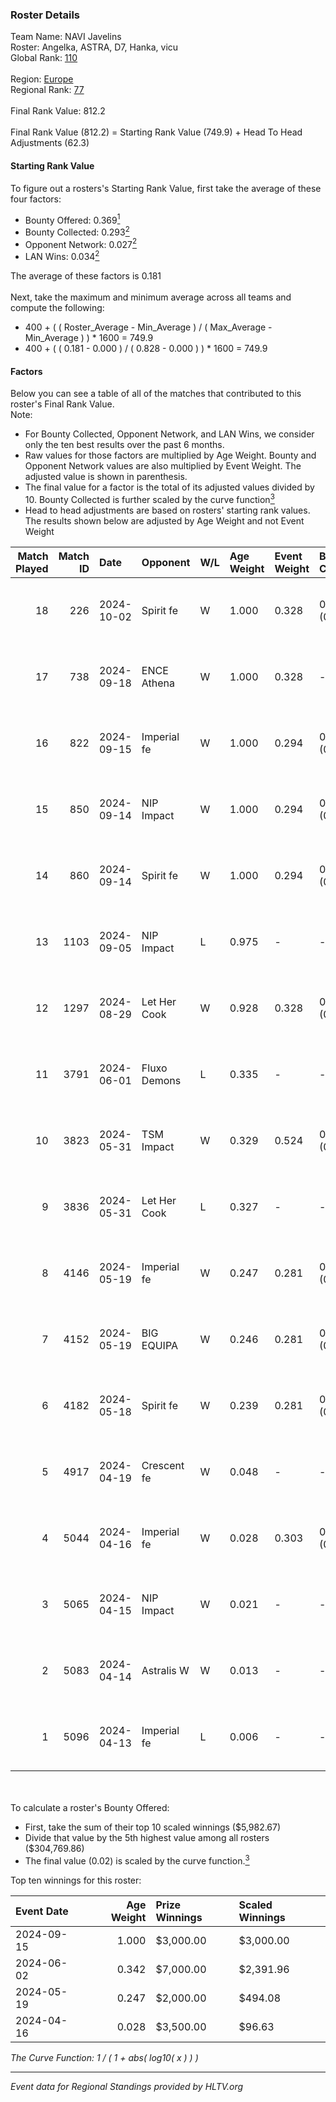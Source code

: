 ### Roster Details<br />
Team Name: NAVI Javelins<br />
Roster: Angelka, ASTRA, D7, Hanka, vicu<br />
Global Rank: [110](../../standings_global_2024_10_09.md)<br />
<br />
Region: [Europe]( ../../standings_europe_2024_10_09.md)<br />
Regional Rank: [77]( ../../standings_europe_2024_10_09.md)<br />
<br />
Final Rank Value:  812.2<br />
<br />
Final Rank Value (812.2) = Starting Rank Value (749.9) + Head To Head Adjustments (62.3)<br />

#### Starting Rank Value<br />
To figure out a rosters's Starting Rank Value, first take the average of these four factors:<br />
- Bounty Offered: 0.369[<sup>1</sup>](#table2)
- Bounty Collected: 0.293[<sup>2</sup>](#table1)
- Opponent Network: 0.027[<sup>2</sup>](#table1)
- LAN Wins: 0.034[<sup>2</sup>](#table1)

The average of these factors is 0.181<br />
<br />
Next, take the maximum and minimum average across all teams and compute the following:<br />
- 400 + ( ( Roster_Average - Min_Average ) / ( Max_Average - Min_Average ) ) * 1600 = 749.9
- 400 + ( ( 0.181 - 0.000 ) / ( 0.828 - 0.000 ) ) * 1600 = 749.9


#### Factors<br />
Below you can see a table of all of the matches that contributed to this roster's Final Rank Value.<br />
Note:<br />

- For Bounty Collected, Opponent Network, and LAN Wins, we consider only the ten best results over the past 6 months.
- Raw values for those factors are multiplied by Age Weight. Bounty and Opponent Network values are also multiplied by Event Weight. The adjusted value is shown in parenthesis.
- The final value for a factor is the total of its adjusted values divided by 10. Bounty Collected is further scaled by the curve function[<sup>3</sup>](#curveFunction)
- Head to head adjustments are based on rosters' starting rank values. The results shown below are adjusted by Age Weight and not Event Weight
<span id="table1"></span><br />


| Match Played | Match ID | Date       | Opponent     | W/L | Age Weight | Event Weight | Bounty Collected | Opponent Network | LAN Wins  | H2H Adj. | Roster                            |
| -: | -: | :- | :- | :- | :- | :- | :- | :- | :- | -: | :- |
|           18 |      226 | 2024-10-02 | Spirit fe    | W   | 1.000      | 0.328        | 0.005 (0.002)    | 0.111 (0.036)    | 0 (0.000) |     8.69 | Angelka, ASTRA, D7, Hanka, vicu   |
|           17 |      738 | 2024-09-18 | ENCE Athena  | W   | 1.000      | 0.328        | -                | 0.028 (0.009)    | 0 (0.000) |     6.43 | Angelka, ASTRA, D7, Hanka, vicu   |
|           16 |      822 | 2024-09-15 | Imperial fe  | W   | 1.000      | 0.294        | 0.064 (0.019)    | 0.217 (0.064)    | 0 (0.000) |    20.68 | Angelka, ASTRA, D7, Hanka, vicu   |
|           15 |      850 | 2024-09-14 | NIP Impact   | W   | 1.000      | 0.294        | 0.004 (0.001)    | 0.199 (0.059)    | 0 (0.000) |    13.47 | Angelka, ASTRA, D7, Hanka, vicu   |
|           14 |      860 | 2024-09-14 | Spirit fe    | W   | 1.000      | 0.294        | 0.005 (0.002)    | 0.111 (0.033)    | 0 (0.000) |    10.61 | Angelka, ASTRA, D7, Hanka, vicu   |
|           13 |     1103 | 2024-09-05 | NIP Impact   | L   | 0.975      | -            | -                | -                | -         |   -17.91 | Angelka, ASTRA, D7, Hanka, vicu   |
|           12 |     1297 | 2024-08-29 | Let Her Cook | W   | 0.928      | 0.328        | 0.029 (0.009)    | 0.101 (0.031)    | 0 (0.000) |    15.09 | Angelka, ASTRA, D7, Hanka, vicu   |
|           11 |     3791 | 2024-06-01 | Fluxo Demons | L   | 0.335      | -            | -                | -                | -         |    -5.56 | Angelka, Hanka, LETi, Liina, vicu |
|           10 |     3823 | 2024-05-31 | TSM Impact   | W   | 0.329      | 0.524        | 0.006 (0.001)    | 0.029 (0.005)    | 1 (0.329) |     3.44 | Angelka, Hanka, LETi, Liina, vicu |
|            9 |     3836 | 2024-05-31 | Let Her Cook | L   | 0.327      | -            | -                | -                | -         |    -5.01 | Angelka, Hanka, LETi, Liina, vicu |
|            8 |     4146 | 2024-05-19 | Imperial fe  | W   | 0.247      | 0.281        | 0.064 (0.004)    | 0.217 (0.015)    | 0 (0.000) |     4.88 | Angelka, Hanka, LETi, Liina, vicu |
|            7 |     4152 | 2024-05-19 | BIG EQUIPA   | W   | 0.246      | 0.281        | 0.008 (0.001)    | 0.120 (0.008)    | 0 (0.000) |     3.24 | Angelka, Hanka, LETi, Liina, vicu |
|            6 |     4182 | 2024-05-18 | Spirit fe    | W   | 0.239      | 0.281        | 0.005 (0.000)    | 0.111 (0.007)    | 0 (0.000) |     2.89 | Angelka, Hanka, LETi, Liina, vicu |
|            5 |     4917 | 2024-04-19 | Crescent fe  | W   | 0.048      | -            | -                | -                | -         |     0.53 | Angelka, Hanka, LETi, Liina, vicu |
|            4 |     5044 | 2024-04-16 | Imperial fe  | W   | 0.028      | 0.303        | 0.064 (0.001)    | -                | -         |     0.55 | Angelka, Hanka, LETi, Liina, vicu |
|            3 |     5065 | 2024-04-15 | NIP Impact   | W   | 0.021      | -            | -                | -                | -         |     0.26 | Angelka, Hanka, LETi, Liina, vicu |
|            2 |     5083 | 2024-04-14 | Astralis W   | W   | 0.013      | -            | -                | -                | -         |     0.08 | Angelka, Hanka, LETi, Liina, vicu |
|            1 |     5096 | 2024-04-13 | Imperial fe  | L   | 0.006      | -            | -                | -                | -         |    -0.07 | Angelka, Hanka, LETi, Liina, vicu |

<br />
<span id="table2"></span><br />
To calculate a roster's Bounty Offered:<br />

- First, take the sum of their top 10 scaled winnings ($5,982.67)
- Divide that value by the 5th highest value among all rosters ($304,769.86)
- The final value (0.02) is scaled by the curve function.[<sup>3</sup>](#curveFunction)

Top ten winnings for this roster:<br />

| Event Date | Age Weight | Prize Winnings | Scaled Winnings |
| :- | -: | :- | :- |
| 2024-09-15 |      1.000 | $3,000.00      | $3,000.00       |
| 2024-06-02 |      0.342 | $7,000.00      | $2,391.96       |
| 2024-05-19 |      0.247 | $2,000.00      | $494.08         |
| 2024-04-16 |      0.028 | $3,500.00      | $96.63          |


<span id="curveFunction"></span>_The Curve Function: 1 / ( 1 + abs( log10( x ) ) )_<br />

---
_Event data for Regional Standings provided by HLTV.org_<br />

